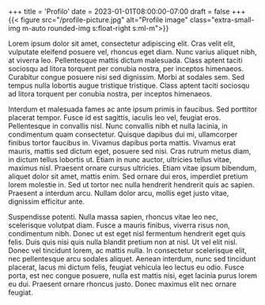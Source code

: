 +++
title = 'Profilo'
date = 2023-01-01T08:00:00-07:00
draft = false
+++
{{< figure src="/profile-picture.jpg" alt="Profile image" class="extra-small-img m-auto rounded-img s:float-right s:ml-m">}}

Lorem ipsum dolor sit amet, consectetur adipiscing elit. Cras velit elit, vulputate eleifend posuere vel, rhoncus eget 
diam. Nunc varius aliquet nibh, at viverra leo. Pellentesque mattis dictum malesuada. Class aptent taciti sociosqu ad 
litora torquent per conubia nostra, per inceptos himenaeos. Curabitur congue posuere nisi sed dignissim. Morbi at 
sodales sem. Sed tempus nulla lobortis augue tristique tristique. Class aptent taciti sociosqu ad litora torquent per 
conubia nostra, per inceptos himenaeos.

Interdum et malesuada fames ac ante ipsum primis in faucibus. Sed porttitor placerat tempor. Fusce id est sagittis, 
iaculis leo vel, feugiat eros. Pellentesque in convallis nisl. Nunc convallis nibh et nulla lacinia, in condimentum 
quam consectetur. Quisque dapibus dui mi, ullamcorper finibus tortor faucibus in. Vivamus dapibus porta mattis. 
Vivamus erat mauris, mattis sed dictum eget, posuere sed nisi. Cras rutrum metus diam, in dictum tellus lobortis ut. 
Etiam in nunc auctor, ultricies tellus vitae, maximus nisl. Praesent ornare cursus ultricies. Etiam vitae ipsum 
bibendum, aliquet dolor sit amet, mattis enim. Sed ornare dui eros, imperdiet pretium lorem molestie in. Sed ut tortor
nec nulla hendrerit hendrerit quis ac sapien. Praesent a interdum arcu. Nullam dolor arcu, mollis eget justo vitae, 
dignissim efficitur ante.

Suspendisse potenti. Nulla massa sapien, rhoncus vitae leo nec, scelerisque volutpat diam. Fusce a mauris finibus, 
viverra risus non, condimentum nibh. Donec ut est eget nisl fermentum hendrerit eget quis felis. Duis quis nisi quis 
nulla blandit pretium non at nisl. Ut vel elit nisl. Donec vel tincidunt lorem, ac mattis nulla. In consectetur 
scelerisque elit, nec pellentesque arcu sodales aliquet. Aenean interdum, nunc sed tincidunt placerat, lacus mi dictum 
felis, feugiat vehicula leo lectus eu odio. Fusce porta, est nec congue posuere, nulla est mattis nisi, eget lacinia 
purus lorem eu dui. Praesent ornare rhoncus justo. Donec maximus elit nec ornare feugiat.
